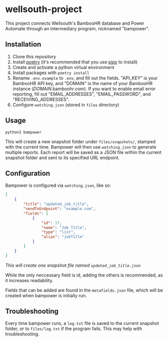 # wellsouth-project
This project connects Wellsouth's BambooHR database and Power Automate through an intermediary program, nicknamed "bampower".

## Installation
1. Clone this repository
2. Install [poetry](https://python-poetry.org/docs/) (it's recommended that you use [pipx](https://github.com/pypa/pipx) to install)
3. Create and activate a python virtual environment
4. Install packages with `poetry install`
5. Rename `.env.example` to `.env`, and fill out the fields. "API_KEY" is your BambooHR API key, and "DOMAIN" is the name of your BambooHR instance (*DOMAIN*.bamboohr.com). If you want to enable email error reporting, fill out "EMAIL_ADDRESSES", "EMAIL_PASSWORD", and "RECEIVING_ADDRESSES".
6. Configure `watching.json` (stored in `files` directory)

## Usage
`python3 bampower`

This will create a new snapshot folder under `files/snapshots/`, stamped with the current time. Bampower will then use `watching.json` to generate multiple reports. Each report will be saved as a JSON file within the current snapshot folder and sent to its specified URL endpoint.

## Configuration
Bampower is configured via `watching.json`, like so:

```json
[
    {
        "title": "updated_job_title",
        "sendToEndpoint": "example.com",
        "fields": [
            {
                "id": 17,
                "name": "Job Title",
                "type": "list",
                "alias": "jobTitle"
            }
        ]
    }
]
```
*This will create one snapshot file named `updated_job_title.json`*

While the only neccessary field is id, adding the others is recommended, as it increases readability.

Fields that can be added are found in the `metafields.json` file, which will be created when bampower is initially run.

## Troubleshooting
Every time bampower runs, a `log.txt` file is saved to the current snapshot folder, or to `files/log.txt` if the program fails. This may help with troubleshooting.
